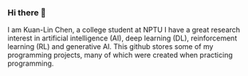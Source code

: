 ### Hi there 👋
I am Kuan-Lin Chen, a college student at NPTU
I have a great research interest in artificial intelligence (AI), deep learning (DL), reinforcement learning (RL) and generative AI. 
This github stores some of my programming projects, many of which were created when practicing programming.

<!--
**tzamou/tzamou** is a ✨ _special_ ✨ repository because its `README.md` (this file) appears on your GitHub profile.

Here are some ideas to get you started:

- 🔭 I’m currently working on ...
- 🌱 I’m currently learning ...
- 👯 I’m looking to collaborate on ...
- 🤔 I’m looking for help with ...
- 💬 Ask me about ...
- 📫 How to reach me: ...
- 😄 Pronouns: ...
- ⚡ Fun fact: ...
-->
